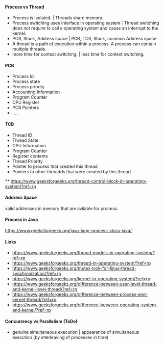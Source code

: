 #### Process vs Thread
- Process is isolated. | Threads share memory.
- Process switching uses interface in operating system | Thread switching does not require to call a operating system and cause an interrupt to the kernel.
- PCB, Stack, Address space  | PCB, TCB, Stack, common Address space
- A thread is a path of execution within a process. A process can contain multiple threads. 
- more time for context switching. | less time for context switching.

#### PCB
- Process Id
- Process state
- Process priority
- Accounting Information
- Program Counter
- CPU Register
- PCB Pointers
- .....



#### TCB
- Thread ID
- Thread State
- CPU Information
- Program Counter
- Register contents
- Thread Priority
- Pointer to process that created this thread
- Pointers to other threadds that were created by this thread

** https://www.geeksforgeeks.org/thread-control-block-in-operating-system/?ref=rp


#### Address Space
valid addresses in memory that are avilable for process.





#### Process in Java
https://www.geeksforgeeks.org/java-lang-process-class-java/



#### Links
- https://www.geeksforgeeks.org/thread-models-in-operating-system/?ref=rp
- https://www.geeksforgeeks.org/thread-in-operating-system/?ref=rp
- https://www.geeksforgeeks.org/mutex-lock-for-linux-thread-synchronization/?ref=rp
- https://www.geeksforgeeks.org/kernel-in-operating-system/?ref=rp
- https://www.geeksforgeeks.org/difference-between-user-level-thread-and-kernel-level-thread/?ref=rp
- https://www.geeksforgeeks.org/difference-between-process-and-kernel-thread/?ref=rp
- https://www.geeksforgeeks.org/difference-between-operating-system-and-kernel/?ref=rp


#### Concurrency vs Parallelism (ToDo)

- genuine simultaneous execution | appearence of simultaneous execution (by interleaving of processes in time)

